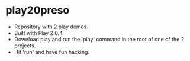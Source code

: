 play20preso
===========

- Repository with 2 play demos.
- Built with Play 2.0.4
- Download play and run the 'play' command in the root of one of the 2 projects.
- Hit 'run' and have fun hacking.

